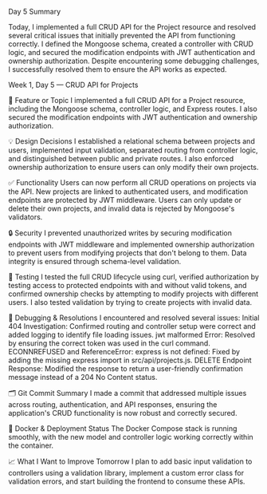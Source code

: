 Day 5 Summary

Today, I implemented a full CRUD API for the Project resource and resolved several critical issues that initially prevented the API from functioning correctly. I defined the Mongoose schema, created a controller with CRUD logic, and secured the modification endpoints with JWT authentication and ownership authorization. Despite encountering some debugging challenges, I successfully resolved them to ensure the API works as expected.

Week 1, Day 5 — CRUD API for Projects

🎯 Feature or Topic
I implemented a full CRUD API for a Project resource, including the Mongoose schema, controller logic, and Express routes. I also secured the modification endpoints with JWT authentication and ownership authorization.

💡 Design Decisions
I established a relational schema between projects and users, implemented input validation, separated routing from controller logic, and distinguished between public and private routes. I also enforced ownership authorization to ensure users can only modify their own projects.

✅ Functionality
Users can now perform all CRUD operations on projects via the API. New projects are linked to authenticated users, and modification endpoints are protected by JWT middleware. Users can only update or delete their own projects, and invalid data is rejected by Mongoose's validators.

🔒 Security
I prevented unauthorized writes by securing modification endpoints with JWT middleware and implemented ownership authorization to prevent users from modifying projects that don't belong to them. Data integrity is ensured through schema-level validation.

🧪 Testing
I tested the full CRUD lifecycle using curl, verified authorization by testing access to protected endpoints with and without valid tokens, and confirmed ownership checks by attempting to modify projects with different users. I also tested validation by trying to create projects with invalid data.

🔧 Debugging & Resolutions
I encountered and resolved several issues:
Initial 404 Investigation: Confirmed routing and controller setup were correct and added logging to identify file loading issues.
jwt malformed Error: Resolved by ensuring the correct token was used in the curl command.
ECONNREFUSED and ReferenceError: express is not defined: Fixed by adding the missing express import in src/api/projects.js.
DELETE Endpoint Response: Modified the response to return a user-friendly confirmation message instead of a 204 No Content status.

🗂️ Git Commit Summary
I made a commit that addressed multiple issues across routing, authentication, and API responses, ensuring the application's CRUD functionality is now robust and correctly secured.

🐳 Docker & Deployment Status
The Docker Compose stack is running smoothly, with the new model and controller logic working correctly within the container.

📈 What I Want to Improve Tomorrow
I plan to add basic input validation to controllers using a validation library, implement a custom error class for validation errors, and start building the frontend to consume these APIs.
